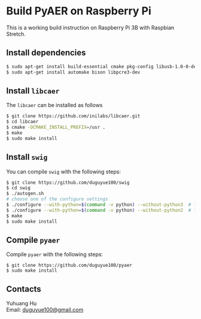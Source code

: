 # Build PyAER on Raspberry Pi

This is a working build instruction on Raspberry Pi 3B with Raspbian Stretch.

## Install dependencies

```bash
$ sudo apt-get install build-essential cmake pkg-config libusb-1.0-0-dev
$ sudo apt-get install automake bison libpcre3-dev
```

## Install `libcaer`

The `libcaer` can be installed as follows

```bash
$ git clone https://github.com/inilabs/libcaer.git
$ cd libcaer
$ cmake -DCMAKE_INSTALL_PREFIX=/usr .
$ make
$ sudo make install
```

## Install `swig`

You can compile `swig` with the following steps:

```bash
$ git clone https://github.com/duguyue100/swig
$ cd swig
$ ./autogen.sh
# choose one of the configure settings
$ ./configure --with-python=$(command -v python) --without-python3  # for python 2
$ ./configure --with-python=$(command -v python) --without-python2  # for python 3
$ make
$ sudo make install
```

## Compile `pyaer`

Compile `pyaer` with the following steps:

```
$ git clone https://github.com/duguyue100/pyaer
$ sudo make install
```

## Contacts

Yuhuang Hu  
Email: duguyue100@gmail.com
